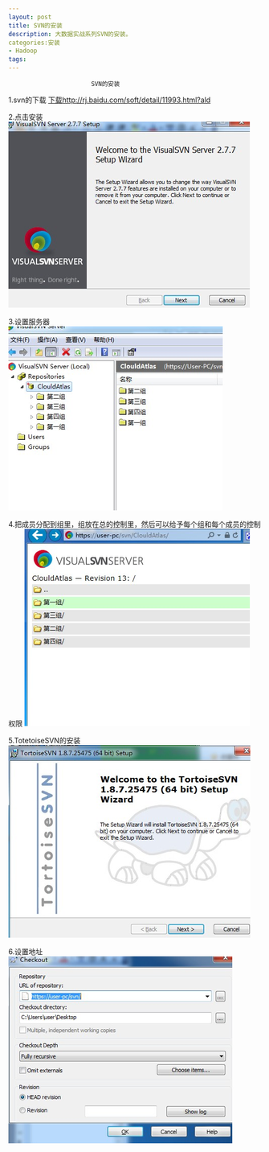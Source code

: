 ```yaml
---
layout: post
title: SVN的安装
description: 大数据实战系列SVN的安装。
categories:安装
- Hadoop 
tags:
---
```

                           SVN的安装

1.svn的下载
[下载](打开下载地址)http://rj.baidu.com/soft/detail/11993.html?ald

2.点击安装
![1](/image\20140820\1.jpg)


3.设置服务器
![2](/image\20140820\2.jpg)


4.把成员分配到组里，组放在总的控制里，然后可以给予每个组和每个成员的控制权限
![3](/image\20140820\3.jpg)


5.TotetoiseSVN的安装
![4](/image\20140820\4.jpg)


6.设置地址
![5](/image\20140820\5.jpg)





[1]:1.jpg
[2]:2.jpg
[3]:3.jpg
[4]:4.jpg
[5]:5.jpg